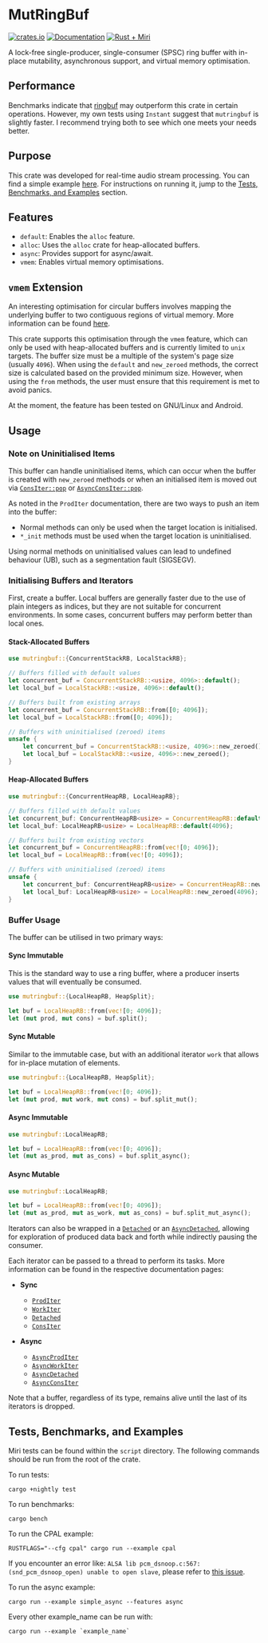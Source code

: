# MutRingBuf

[![crates.io][crates-badge]][crates-url]
[![Documentation][docs-badge]][docs-url]
[![Rust + Miri][tests-badge]][tests-url]

[crates-badge]: https://img.shields.io/crates/v/mutringbuf.svg
[crates-url]: https://crates.io/crates/mutringbuf
[docs-badge]: https://docs.rs/mutringbuf/badge.svg
[docs-url]: https://docs.rs/mutringbuf
[tests-badge]: https://github.com/Skilvingr/rust-mutringbuf/actions/workflows/rust.yml/badge.svg
[tests-url]: https://github.com/Skilvingr/rust-mutringbuf/actions/workflows/rust.yml

A lock-free single-producer, single-consumer (SPSC) ring buffer with in-place mutability, asynchronous support,
and virtual memory optimisation.

## Performance

Benchmarks indicate that [ringbuf](https://github.com/agerasev/ringbuf) may outperform this crate in certain operations.
However, my own tests using `Instant` suggest that `mutringbuf` is slightly faster. I recommend trying both to see which
one meets your needs better.

## Purpose

This crate was developed for real-time audio stream processing. You can find a simple example
[here](https://github.com/Skilvingr/rust-mutringbuf/blob/master/examples/cpal.rs). For instructions on running it, jump
to the [Tests, Benchmarks, and Examples](#tests-benchmarks-and-examples) section.

## Features

- `default`: Enables the `alloc` feature.
- `alloc`: Uses the `alloc` crate for heap-allocated buffers.
- `async`: Provides support for async/await.
- `vmem`: Enables virtual memory optimisations.

## `vmem` Extension

An interesting optimisation for circular buffers involves mapping the underlying buffer to two contiguous regions of
virtual memory. More information can be found [here](https://en.wikipedia.org/wiki/Circular_buffer#Optimization).

This crate supports this optimisation through the `vmem` feature, which can only be used with heap-allocated buffers and
is currently limited to `unix` targets. The buffer size must be a multiple of the system's page size (usually `4096`).
When using the `default` and `new_zeroed` methods, the correct size is calculated based on the provided minimum size.
However, when using the `from` methods, the user must ensure that this requirement is met to avoid panics.

At the moment, the feature has been tested on GNU/Linux and Android.

[//]: # (### A Note About iOS)

[//]: # (`vmem` works by allocating shared memory. While this doesn't represent a problem on other platforms,)

[//]: # (it is different on iOS.)

[//]: # (Users should create an app group)

[//]: # (&#40;more information [here]&#40;https://developer.apple.com/documentation/xcode/configuring-app-groups&#41;&#41;)

[//]: # (and then set the environment variable `IOS_APP_GROUP_NAME` to the name of that group.)

## Usage

### Note on Uninitialised Items

This buffer can handle uninitialised items, which can occur when the buffer is created with `new_zeroed` methods or when
an initialised item is moved out via [`ConsIter::pop`](https://docs.rs/mutringbuf/latest/mutringbuf/iterators/sync_iterators/cons_iter/struct.ConsIter.html#method.pop)
or [`AsyncConsIter::pop`](https://docs.rs/mutringbuf/latest/mutringbuf/iterators/async_iterators/cons_iter/struct.AsyncConsIter.html#method.pop).

As noted in the `ProdIter` documentation, there are two ways to push an item into the buffer:
- Normal methods can only be used when the target location is initialised.
- `*_init` methods must be used when the target location is uninitialised.

Using normal methods on uninitialised values can lead to undefined behaviour (UB), such as a segmentation fault (SIGSEGV).

### Initialising Buffers and Iterators

First, create a buffer. Local buffers are generally faster due to the use of plain integers as indices, but they are not
suitable for concurrent environments. In some cases, concurrent buffers may perform better than local ones.

#### Stack-Allocated Buffers

```rust
use mutringbuf::{ConcurrentStackRB, LocalStackRB};

// Buffers filled with default values
let concurrent_buf = ConcurrentStackRB::<usize, 4096>::default();
let local_buf = LocalStackRB::<usize, 4096>::default();

// Buffers built from existing arrays
let concurrent_buf = ConcurrentStackRB::from([0; 4096]);
let local_buf = LocalStackRB::from([0; 4096]);

// Buffers with uninitialised (zeroed) items
unsafe {
    let concurrent_buf = ConcurrentStackRB::<usize, 4096>::new_zeroed();
    let local_buf = LocalStackRB::<usize, 4096>::new_zeroed();
}
```

#### Heap-Allocated Buffers
```rust
use mutringbuf::{ConcurrentHeapRB, LocalHeapRB};

// Buffers filled with default values
let concurrent_buf: ConcurrentHeapRB<usize> = ConcurrentHeapRB::default(4096);
let local_buf: LocalHeapRB<usize> = LocalHeapRB::default(4096);

// Buffers built from existing vectors
let concurrent_buf = ConcurrentHeapRB::from(vec![0; 4096]);
let local_buf = LocalHeapRB::from(vec![0; 4096]);

// Buffers with uninitialised (zeroed) items
unsafe {
    let concurrent_buf: ConcurrentHeapRB<usize> = ConcurrentHeapRB::new_zeroed(4096);
    let local_buf: LocalHeapRB<usize> = LocalHeapRB::new_zeroed(4096);
}
```

### Buffer Usage

The buffer can be utilised in two primary ways:

#### Sync Immutable

This is the standard way to use a ring buffer, where a producer inserts values that will eventually be consumed.

```rust
use mutringbuf::{LocalHeapRB, HeapSplit};

let buf = LocalHeapRB::from(vec![0; 4096]);
let (mut prod, mut cons) = buf.split();
```

#### Sync Mutable

Similar to the immutable case, but with an additional iterator `work` that allows for in-place mutation of elements.

```rust
use mutringbuf::{LocalHeapRB, HeapSplit};

let buf = LocalHeapRB::from(vec![0; 4096]);
let (mut prod, mut work, mut cons) = buf.split_mut();
```

#### Async Immutable
```rust ignore
use mutringbuf::LocalHeapRB;

let buf = LocalHeapRB::from(vec![0; 4096]);
let (mut as_prod, mut as_cons) = buf.split_async();
```

#### Async Mutable
```rust ignore
use mutringbuf::LocalHeapRB;

let buf = LocalHeapRB::from(vec![0; 4096]);
let (mut as_prod, mut as_work, mut as_cons) = buf.split_mut_async();
```

Iterators can also be wrapped in a [`Detached`](https://docs.rs/mutringbuf/latest/mutringbuf/iterators/sync_iterators/detached/struct.Detached.html)
or an [`AsyncDetached`](https://docs.rs/mutringbuf/latest/mutringbuf/iterators/async_iterators/detached/struct.AsyncDetached.html),
allowing for exploration of produced data back and forth while indirectly pausing the consumer.

Each iterator can be passed to a thread to perform its tasks. More information can be found in the respective documentation pages:

- **Sync**
  - [`ProdIter`](https://docs.rs/mutringbuf/latest/mutringbuf/iterators/sync_iterators/prod_iter/struct.ProdIter.html)
  - [`WorkIter`](https://docs.rs/mutringbuf/latest/mutringbuf/iterators/sync_iterators/work_iter/struct.WorkIter.html)
  - [`Detached`](https://docs.rs/mutringbuf/latest/mutringbuf/iterators/sync_iterators/detached/struct.Detached.html)
  - [`ConsIter`](https://docs.rs/mutringbuf/latest/mutringbuf/iterators/sync_iterators/cons_iter/struct.ConsIter.html)

- **Async**
  - [`AsyncProdIter`](https://docs.rs/mutringbuf/latest/mutringbuf/iterators/async_iterators/prod_iter/struct.AsyncProdIter.html)
  - [`AsyncWorkIter`](https://docs.rs/mutringbuf/latest/mutringbuf/iterators/async_iterators/work_iter/struct.AsyncWorkIter.html)
  - [`AsyncDetached`](https://docs.rs/mutringbuf/latest/mutringbuf/iterators/async_iterators/detached/struct.AsyncDetached.html)
  - [`AsyncConsIter`](https://docs.rs/mutringbuf/latest/mutringbuf/iterators/async_iterators/cons_iter/struct.AsyncConsIter.html)

Note that a buffer, regardless of its type, remains alive until the last of its iterators is dropped.

## Tests, Benchmarks, and Examples

Miri tests can be found within the `script` directory. The following commands should be run from the root of the crate.

To run tests:

```shell
cargo +nightly test
```

To run benchmarks:

```shell
cargo bench
```

To run the CPAL example:

```shell
RUSTFLAGS="--cfg cpal" cargo run --example cpal
```

If you encounter an error like:
`ALSA lib pcm_dsnoop.c:567:(snd_pcm_dsnoop_open) unable to open slave`, please refer to
[this issue](https://github.com/Uberi/speech_recognition/issues/526#issuecomment-1670900376).

To run the async example:
```shell
cargo run --example simple_async --features async
```

Every other example_name can be run with:
```shell
cargo run --example `example_name` 
```